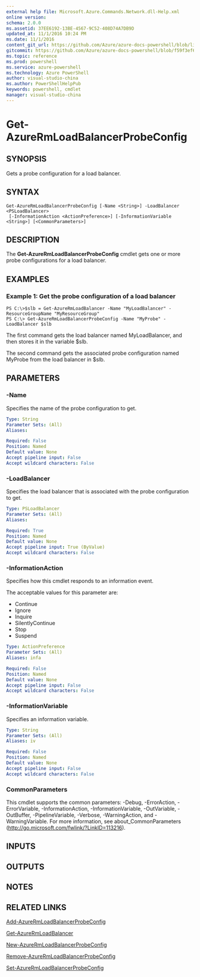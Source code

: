 ```yaml
---
external help file: Microsoft.Azure.Commands.Network.dll-Help.xml
online version: 
schema: 2.0.0
ms.assetid: 37EE6192-13BE-4567-9C52-408D74A7DB9D
updated_at: 11/1/2016 10:24 PM
ms.date: 11/1/2016
content_git_url: https://github.com/Azure/azure-docs-powershell/blob/live/azureps-cmdlets-docs/ResourceManager/AzureRM.Network/v1.0.13/Get-AzureRmLoadBalancerProbeConfig.md
gitcommit: https://github.com/Azure/azure-docs-powershell/blob/f59f3ef60bc592383812213e69fd77ba950759ed/azureps-cmdlets-docs/ResourceManager/AzureRM.Network/v1.0.13/Get-AzureRmLoadBalancerProbeConfig.md
ms.topic: reference
ms.prod: powershell
ms.service: azure-powershell
ms.technology: Azure PowerShell
author: visual-studio-china
ms.author: PowerShellHelpPub
keywords: powershell, cmdlet
manager: visual-studio-china
---
```


# Get-AzureRmLoadBalancerProbeConfig

## SYNOPSIS
Gets a probe configuration for a load balancer.

## SYNTAX

```
Get-AzureRmLoadBalancerProbeConfig [-Name <String>] -LoadBalancer <PSLoadBalancer>
 [-InformationAction <ActionPreference>] [-InformationVariable <String>] [<CommonParameters>]
```

## DESCRIPTION
The **Get-AzureRmLoadBalancerProbeConfig** cmdlet gets one or more probe configurations for a load balancer.

## EXAMPLES

### Example 1: Get the probe configuration of a load balancer
```
PS C:\>$slb = Get-AzureRmLoadBalancer -Name "MyLoadBalancer" -ResourceGroupName "MyResourceGroup"
PS C:\> Get-AzureRmLoadBalancerProbeConfig -Name "MyProbe" -LoadBalancer $slb
```

The first command gets the load balancer named MyLoadBalancer, and then stores it in the variable $slb.

The second command gets the associated probe configuration named MyProbe from the load balancer in $slb.

## PARAMETERS

### -Name
Specifies the name of the probe configuration to get.

```yaml
Type: String
Parameter Sets: (All)
Aliases: 

Required: False
Position: Named
Default value: None
Accept pipeline input: False
Accept wildcard characters: False
```

### -LoadBalancer
Specifies the load balancer that is associated with the probe configuration to get.

```yaml
Type: PSLoadBalancer
Parameter Sets: (All)
Aliases: 

Required: True
Position: Named
Default value: None
Accept pipeline input: True (ByValue)
Accept wildcard characters: False
```

### -InformationAction
Specifies how this cmdlet responds to an information event.

The acceptable values for this parameter are:

- Continue
- Ignore
- Inquire
- SilentlyContinue
- Stop
- Suspend

```yaml
Type: ActionPreference
Parameter Sets: (All)
Aliases: infa

Required: False
Position: Named
Default value: None
Accept pipeline input: False
Accept wildcard characters: False
```

### -InformationVariable
Specifies an information variable.

```yaml
Type: String
Parameter Sets: (All)
Aliases: iv

Required: False
Position: Named
Default value: None
Accept pipeline input: False
Accept wildcard characters: False
```

### CommonParameters
This cmdlet supports the common parameters: -Debug, -ErrorAction, -ErrorVariable, -InformationAction, -InformationVariable, -OutVariable, -OutBuffer, -PipelineVariable, -Verbose, -WarningAction, and -WarningVariable. For more information, see about_CommonParameters (http://go.microsoft.com/fwlink/?LinkID=113216).

## INPUTS

## OUTPUTS

## NOTES

## RELATED LINKS

[Add-AzureRmLoadBalancerProbeConfig](xref:ResourceManager/AzureRM.Network/v1.0.13/Add-AzureRmLoadBalancerProbeConfig.md)

[Get-AzureRmLoadBalancer](xref:ResourceManager/AzureRM.Network/v1.0.13/Get-AzureRmLoadBalancer.md)

[New-AzureRmLoadBalancerProbeConfig](xref:ResourceManager/AzureRM.Network/v1.0.13/New-AzureRmLoadBalancerProbeConfig.md)

[Remove-AzureRmLoadBalancerProbeConfig](xref:ResourceManager/AzureRM.Network/v1.0.13/Remove-AzureRmLoadBalancerProbeConfig.md)

[Set-AzureRmLoadBalancerProbeConfig](xref:ResourceManager/AzureRM.Network/v1.0.13/Set-AzureRmLoadBalancerProbeConfig.md)


